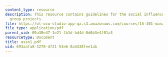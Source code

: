 ```yaml
---
content_type: resource
description: This resource contains guidelines for the social influence paper and
  group projects.
file: https://ol-ocw-studio-app-qa.s3.amazonaws.com/courses/15-301-managerial-psychology-fall-2006/693aafa83270df2153e68a4438fee1ab_assn1.pdf
file_type: application/pdf
parent_uid: 09a30e47-1e21-fb1d-bd4d-0d6b3e4f01a3
resourcetype: Document
title: assn1.pdf
uid: 693aafa8-3270-df21-53e6-8a4438fee1ab
---
```

